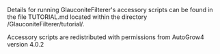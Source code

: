 Details for running GlauconiteFilterer's accessory scripts can be found in the file TUTORIAL.md located within the directory /GlauconiteFilterer/tutorial/.

Accessory scripts are redistributed with permissions from AutoGrow4 version 4.0.2
